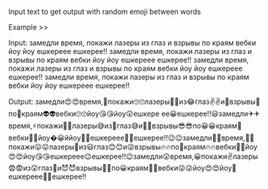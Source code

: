 Input text to get output with random emoji between words

Example >>

Input: замедли время, покажи лазеры из глаз и взрывы по краям вебки йоу йоу ешкереее ешкерее!! замедли время, покажи лазеры из глаз и взрывы по краям вебки йоу йоу ешкереее ешкерее!! замедли время, покажи лазеры из глаз и взрывы по краям вебки йоу йоу ешкереее ешкерее!! замедли время, покажи лазеры из глаз и взрывы по краям вебки йоу йоу ешкереее ешкерее!!

Output: замедли😍😍время,🤮покажи🙄🙄лазеры🤯🤯из😂глаз✌✌и🥵взрывы🐏по🐖краям👽👽вебки🙄🙄йоу😘😘йоу😲ешкере ее😀ешкерее!!😃замедли✈✈время,⚡покажи🥵🥵лазеры😅из💪глаз😅и🤮🤮взрывы😎😎по😀😀краям🤣вебки💪💪йоу�😀ййоу🤮🤮ешкереее🦀🦀ешкерее!!😉😉замедли🤣🤣время,🦀🦀покажи😛😛лазеры🦀из😃глаз😊😊и😜взрывы🔥🔥по🦀краям🔥🔥вебки🦀🦀йоу😍😍йоу😘😘ешкереее😉ешкерее!!😉замедли😲время,😀покажи✌лазеры😨😨из😲глаз🥰и😈😈взрывы🤮🤮по😀краям🐖🐖вебки😜😜йоу😍😍йоу🍑ешкереее🤯🤯ешкерее!!
